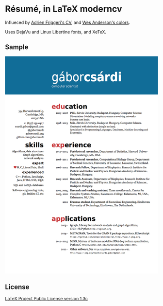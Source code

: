 
# Résumé, in LaTeX moderncv

Influeced by [Adrien Friggeri's CV](https://github.com/afriggeri/cv), and
[Wes Anderson's colors](http://wesandersonpalettes.tumblr.com/).

Uses DejaVu and Linux Libertine fonts, and XeTeX.

## Sample

![](cv-screenshot.png)

## License

[LaTeX Project Public License version 1.3c](http://www.latex-project.org/lppl/)

